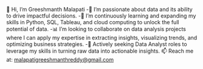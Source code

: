 👋 Hi, I’m Greeshmanth Malapati
-👀 I’m passionate about data and its ability to drive impactful decisions.
-🌱 I’m continuously learning and expanding my skills in Python, SQL, Tableau, and cloud computing to unlock the full potential of data.
-📊 I’m looking to collaborate on data analysis projects where I can apply my expertise in extracting insights, visualizing trends, and optimizing business strategies.
-🎯 Actively seeking Data Analyst roles to leverage my skills in turning raw data into actionable insights.
📫 Reach me at: malapatigreeshmanthreddy@gmail.com
